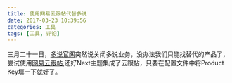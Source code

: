 ```yaml
---
title: 使用网易云跟帖代替多说
date: 2017-03-23 10:39:56
categories: 工具
tags: [工具, 评论]
---
```


三月二十一日，[多说官网](http://dev.duoshuo.com/threads/58d10f50e9a8cb4433fd5c5d)突然说关闭多说业务，没办法我们只能找替代的产品了，尝试使用[网易云跟帖](https://gentie.163.com/index.html),还好Next主题集成了云跟帖，只要在配置文件中将Product Key填一下就好了。